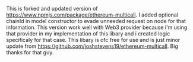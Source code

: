 This is forked and updated version of https://www.npmjs.com/package/ethereum-multicall.
I added optional chainId in model constructor to evade unneeded request on node for that information.
This version work well with Web3 provider because i'm using that provider in my implementation of this libary and i created logic specificaly for that case.
This libary is ofc free for use and is just minor update from https://github.com/joshstevens19/ethereum-multicall. Big thanks for that guy.
